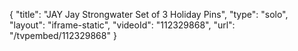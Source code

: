 {
    "title": "JAY Jay Strongwater Set of 3 Holiday Pins",
    "type": "solo",
    "layout": "iframe-static",
    "videoId": "112329868",
    "url": "\/tvpembed\/112329868"
}